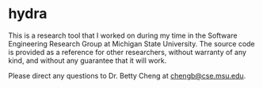 # hydra

This is a research tool that I worked on during my time in the Software Engineering Research Group at Michigan State University. The source code is provided as a reference for other researchers, without warranty of any kind, and without any guarantee that it will work.

Please direct any questions to Dr. Betty Cheng at chengb@cse.msu.edu.

